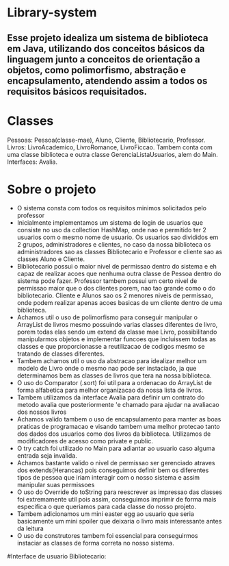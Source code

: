# Library-system
## Esse projeto idealiza um sistema de biblioteca em Java, utilizando dos conceitos básicos da linguagem junto a conceitos de orientação a objetos, como polimorfismo, abstração e encapsulamento, atendendo assim a todos os requisitos básicos requisitados.

# Classes
Pessoas: Pessoa(classe-mae), Aluno, Cliente, Bibliotecario, Professor.
Livros: LivroAcademico, LivroRomance, LivroFiccao.
Tambem conta com uma classe biblioteca e outra classe GerenciaListaUsuarios, alem do Main.
Interfaces: Avalia.

# Sobre o projeto
- O sistema consta com todos os requisitos minimos solicitados pelo professor
- Inicialmente implementamos um sistema de login de usuarios que consiste no uso da collection HashMap, onde nao e permitido ter 2 usuarios com o mesmo nome de usuario. Os usuarios sao divididos em 2 grupos, administradores e clientes, no caso da nossa biblioteca os administradores sao as classes Bibliotecario e Professor e cliente sao as classes Aluno e Cliente.
- Bibliotecario possui o maior nivel de permissao dentro do sistema e eh capaz de realizar acoes que nenhuma outra classe de Pessoa dentro do sistema pode fazer. Professor tambem possui um certo nivel de permissao maior que o dos clientes porem, nao tao grande como o do bibliotecario. Cliente e Alunos sao os 2 menores niveis de permissao, onde podem realizar apenas acoes basicas de um cliente dentro de uma biblioteca.
- Achamos util o uso de polimorfismo para conseguir manipular o ArrayList de livros mesmo possuindo varias classes diferentes de livro, porem todas elas sendo um extend da classe mae Livro, possibilitando manipularmos objetos e implementar funcoes que incluissem todas as classes e que proporcionasse a reutilizacao de codigos mesmo se tratando de classes diferentes.
- Tambem achamos util o uso da abstracao para idealizar melhor um modelo de Livro onde o mesmo nao pode ser instaciado, ja que determinamos bem as classes de livros que tera na nossa biblioteca.
- O uso do Comparator (.sort) foi util para a ordenacao do ArrayList de forma alfabetica para melhor organizacao da nossa lista de livros.
- Tambem utilizamos da interface Avalia para definir um contrato do metodo avalia que posteriormente 'e chamado para ajudar na avaliacao dos nossos livros
- Achamos valido tambem o uso de encapsulamento para manter as boas praticas de programacao e visando tambem uma melhor protecao tanto dos dados dos usuarios como dos livros da biblioteca. Utilizamos de modificadores de acesso como private e public.
- O try catch foi utilizado no Main para adiantar ao usuario caso alguma entrada seja invalida.
- Achamos bastante valido o nivel de permissao ser gerenciado atraves dos extends(Herancas) pois conseguimos definir bem os diferentes tipos de pessoa que iriam interagir com o nosso sistema e assim manipular suas permissoes
- O uso do Override do toString para reescrever as impressao das classes foi extremamente util pois assim, conseguimos imprimir de forma mais especifica o que queriamos para cada classe do nosso projeto.
- Tambem adicionamos um mini easter egg ao usuario que seria basicamente um mini spoiler que deixaria o livro mais interessante antes da leitura
- O uso de construtores tambem foi essencial para conseguirmos instaciar as classes de forma correta no nosso sistema.

#Interface de usuario
Bibliotecario: 
